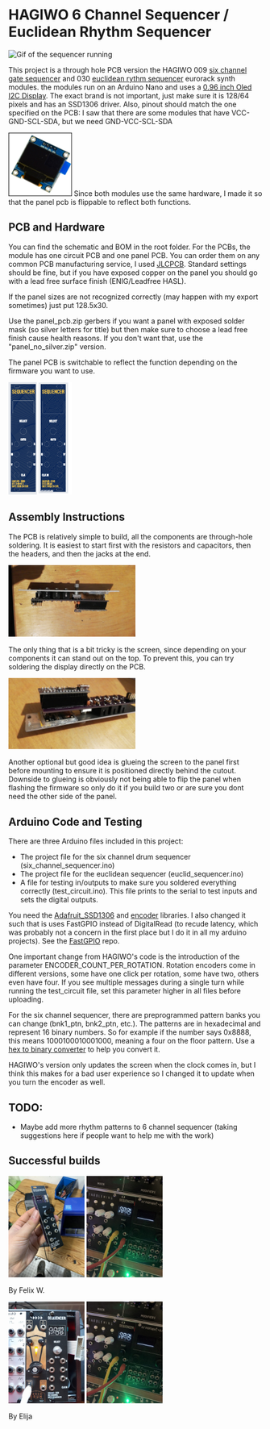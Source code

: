 # HAGIWO 6 Channel Sequencer / Euclidean Rhythm Sequencer

![Gif of the sequencer running](images/euclid.gif)

This project is a through hole PCB version the HAGIWO 009 [six channel gate sequencer](https://www.youtube.com/watch?v=YszdC8YdFl0&t=29s) and 030 [euclidean rythm sequencer](https://www.youtube.com/watch?v=lkoBfiq6KPY) eurorack synth modules. the modules run on an Arduino Nano and uses a [0.96 inch Oled I2C Display](https://www.ebay.de/itm/255303518853). The exact brand is not important, just make sure it is 128/64 pixels and has an SSD1306 driver.
Also, pinout should match the one specified on the PCB:
I saw that there are some modules that have VCC-GND-SCL-SDA, but we need GND-VCC-SCL-SDA

<img src="images/display.jpg" width="25%" height="25%">
Since both modules use the same hardware, I made it so that the panel pcb is flippable to reflect both functions.


## PCB and Hardware

You can find the schematic and BOM in the root folder.
For the PCBs, the module has one circuit PCB and one panel PCB. 
You can order them on any common PCB manufacturing service, I used [JLCPCB](https://jlcpcb.com/).
Standard settings should be fine, but if you have exposed copper on the panel you should go with a lead free surface finish (ENIG/Leadfree HASL).

If the panel sizes are not recognized correctly (may happen with my export sometimes) just put 128.5x30.

Use the panel_pcb.zip gerbers if you want a panel with exposed solder mask (so silver letters for title) but then make sure to choose a lead free finish cause health reasons.
If you don't want that, use the "panel_no_silver.zip" version.

The panel PCB is switchable to reflect the function depending on the firmware you want to use.    

<img src="images/panel.png" width="25%" height="25%">
    
    
## Assembly Instructions

The PCB is relatively simple to build, all the components are through-hole soldering.
It is easiest to start first with the resistors and capacitors, then the headers, and then the jacks at the end.    

<img src="images/side.jpg" width="50%" height="50%">

The only thing that is a bit tricky is the screen, since depending on your components it can stand out on the top. 
To prevent this, you can try soldering the display directly on the PCB.    

<img src="images/screen.jpg" width="50%" height="50%">

Another optional but good idea is glueing the screen to the panel first before mounting to ensure it is positioned directly behind the cutout.
Downside to glueing is obviously not being able to flip the panel when flashing the firmware so only do it if you build two or are sure you dont need the other side of the panel.


## Arduino Code and Testing

There are three Arduino files included in this project:
- The project file for the six channel drum sequencer (six_channel_sequencer.ino)
- The project file for the euclidean sequencer        (euclid_sequencer.ino)
- A file for testing in/outputs to make sure you soldered everything correctly (test_circuit.ino). This file prints to the serial to test inputs and sets the digital outputs.

You need the [Adafruit_SSD1306](https://www.arduino.cc/reference/en/libraries/adafruit-ssd1306/) and [encoder](https://www.arduino.cc/reference/en/libraries/encoder/) libraries.
I also changed it such that is uses FastGPIO instead of DigitalRead (to recude latency, which was probably not a concern in the first place but I do it in all my arduino projects). See the [FastGPIO](https://github.com/pololu/fastgpio-arduino) repo.

One important change from HAGIWO's code is the introduction of the parameter ENCODER_COUNT_PER_ROTATION. 
Rotation encoders come in different versions, some have one click per rotation, some have two, others even have four. If you see multiple messages during a single turn while running the test_circuit file, set this parameter higher in all files before uploading.

For the six channel sequencer, there are preprogrammed pattern banks you can change (bnk1_ptn, bnk2_ptn, etc.). The patterns are in hexadecimal and represent 16 binary numbers. So for example if the number says 0x8888, this means 1000100010001000, meaning a four on the floor pattern. Use a [hex to binary converter](https://www.rapidtables.com/convert/number/hex-to-binary.html) to help you convert it.

HAGIWO's version only updates the screen when the clock comes in, but I think this makes for a bad user experience so I changed it to update when you turn the encoder as well. 

## TODO:
- Maybe add more rhythm patterns to 6 channel sequencer (taking suggestions here if people want to help me with the work)


## Successful builds
<img src="images/build_felix.jpeg" width="30%" height="30%"> <img src="images/build_felix2.jpeg" width="30%" height="30%">

By Felix W.

<img src="images/build_elijah.jpeg" width="30%" height="30%"> <img src="images/build_felix2.jpeg" width="30%" height="30%">

By Elija
